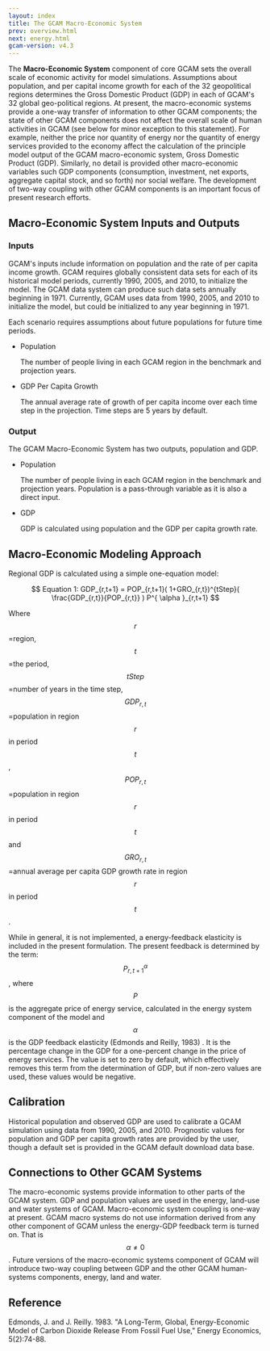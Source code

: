 ```yaml
---
layout: index
title: The GCAM Macro-Economic System
prev: overview.html
next: energy.html
gcam-version: v4.3 
---
```


The **Macro-Economic System** component of core GCAM sets the overall scale of economic activity for model simulations. Assumptions about population, and per capital income growth for each of the 32 geopolitical regions determines the Gross Domestic Product (GDP) in each of GCAM's 32 global geo-political regions. At present, the macro-economic systems provide a one-way transfer of information to other GCAM components; the state of other GCAM components does not affect the overall scale of human activities in GCAM (see below for minor exception to this statement). For example, neither the price nor quantity of energy nor the quantity of energy services provided to the economy affect the calculation of the principle model output of the GCAM macro-economic system, Gross Domestic Product (GDP). Similarly, no detail is provided other macro-economic variables such GDP components (consumption, investment, net exports, aggregate capital stock, and so forth) nor social welfare. The development of two-way coupling with other GCAM components is an important focus of present research efforts. 

## Macro-Economic System Inputs and Outputs

### Inputs

GCAM's inputs include information on population and the rate of per capita income growth. GCAM requires globally consistent data sets for each of its historical model periods, currently 1990, 2005, and 2010, to initialize the model. The GCAM data system can produce such data sets annually beginning in 1971. Currently, GCAM uses data from 1990, 2005, and 2010 to initialize the model, but could be initialized to any year beginning in 1971.

Each scenario requires assumptions about future populations for future time periods.

* Population

  The number of people living in each GCAM region in the benchmark and projection years.

* GDP Per Capita Growth

  The annual average rate of growth of per capita income over each time step in the projection. Time steps are 5 years by default.
  
### Output
  
The GCAM Macro-Economic System has two outputs, population and GDP. 

* Population

  The number of people living in each GCAM region in the benchmark and projection years. Population is a pass-through variable as it is also a direct input.

* GDP

  GDP is calculated using population and the GDP per capita growth rate.

## Macro-Economic Modeling Approach

Regional GDP is calculated using a simple one-equation model:

$$
Equation 1: GDP_{r,t+1} = POP_{r,t+1}( 1+GRO_{r,t})^{tStep}( \frac{GDP_{r,t}}{POP_{r,t}} ) P^{ \alpha }_{r,t+1}
$$

Where $$r$$=region, $$t$$=the period, $$tStep$$=number of years in the time step, $$GDP_{r,t}$$=population in region $$r$$ in period $$t$$, $$POP_{r,t}$$=population in region $$r$$ in period $$t$$ and $$GRO_{r,t}$$=annual average per capita GDP growth rate in region $$r$$ in period $$t$$.

While in general, it is not implemented, a energy-feedback elasticity is included in the present formulation. The present feedback is determined by the term: $$P^{\alpha}_{r,t+1}$$,  where $$P$$ is the aggregate price of energy service, calculated in the energy system component of the model and $$\alpha$$ is the GDP feedback elasticity (Edmonds and Reilly, 1983) . It is the percentage change in the GDP for a one-percent change in the price of energy services. The value is set to zero by default, which effectively removes this term from the determination of GDP, but if non-zero values are used, these values would be negative.

## Calibration

Historical population and observed GDP are used to calibrate a GCAM simulation using data from 1990, 2005, and 2010. Prognostic values for population and GDP per capita growth rates are provided by the user, though a default set is provided in the GCAM default download data base.

## Connections to Other GCAM Systems 

The macro-economic systems provide information to other parts of the GCAM system. GDP and population values are used in the energy, land-use and water systems of GCAM. Macro-economic system coupling is one-way at present. GCAM macro systems do not use information derived from any other component of GCAM unless the energy-GDP feedback term is turned on. That is $$\alpha\neq0$$. Future versions of the macro-economic systems component of GCAM will introduce two-way coupling between GDP and the other GCAM human-systems components, energy, land and water.

## Reference

Edmonds, J. and J. Reilly. 1983. "A Long-Term, Global, Energy-Economic Model of Carbon Dioxide Release From Fossil Fuel Use," Energy Economics, 5(2):74-88.
